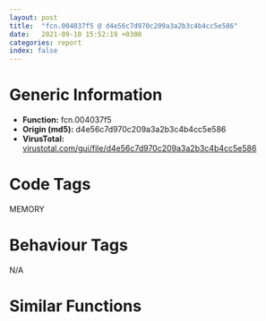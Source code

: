 ```yaml
---
layout: post
title:  "fcn.004037f5 @ d4e56c7d970c209a3a2b3c4b4cc5e586"
date:   2021-09-10 15:52:19 +0300
categories: report
index: false
---
```


# Generic Information
- **Function:** fcn.004037f5
- **Origin (md5):** d4e56c7d970c209a3a2b3c4b4cc5e586
- **VirusTotal:** [virustotal.com/gui/file/d4e56c7d970c209a3a2b3c4b4cc5e586][virustotal_ref]

# Code Tags
<span class="tag" id="MEMORY">MEMORY</span>


# Behaviour Tags
<span class="bhv-tag" id="na">N/A</span>

# Similar Functions
<script type="text/javascript" src="https://www.gstatic.com/charts/loader.js"></script>
<script type="text/javascript">

    google.charts.load('current', {'packages':['corechart']});
    google.charts.setOnLoadCallback(drawChart);

    function drawChart() {
    var data = new google.visualization.DataTable();
        data.addColumn('number', 'X');
        data.addColumn('number', 'Y');
        data.addColumn({type: 'string', role: 'tooltip', 'p': {'html': true}});
        data.addColumn({'type': 'string', 'role': 'style'});
        
        data.addRows([
    [-10146.29296875, -14945.23828125, '<b><a href="/report/fcn.004037f5@d4e56c7d970c209a3a2b3c4b4cc5e586">fcn.004037f5</a><br>@d4e56c7d970c209a3a2b3c4b4cc5e586</b><br>push ebp<br>mov ebp, esp<br>push 0xffffffffffffffff<br>push 0x4102a0<br>push 0x404590<br>mov eax, dword<br>push eax<br>mov dword<br>sub esp, 0x28<br>push ebx<br>push esi<br>push edi<br>mov ebx, dword[ebp+8]<br>xor edi, edi<br>cmp ebx, edi<br>jne 0x40382f<br>push dword[ebp+0xc]<br>call fcn.0040286c<br>pop ecx<br>jmp 0x403b15<br>mov esi, dword[ebp+0xc]<br>cmp esi, edi<br>jne 0x403842<br>push ebx<br>call fcn.0040266a<br>pop ecx<br>jmp 0x403b13<br>mov eax, dword[0x935a64]<br>cmp eax, 3<br>jne 0x403989<br>mov dword[ebp-0x24], edi<br>cmp esi, 0xffffffe0<br>ja 0x40394d<br>push 9<br>call fcn.004048cd<br>pop ecx<br>mov dword[ebp-4], edi<br>push ebx<br>call fcn.004054b3<br>pop ecx<br>mov dword[ebp-0x28], eax<br>cmp eax, edi<br>je 0x40391d<br>cmp esi, dword[0x935a5c]<br>ja 0x4038cd<br>push esi<br>push ebx<br>push eax<br>call fcn.00405cbc<br>add esp, 0xc<br>test eax, eax<br>je 0x403895<br>mov dword[ebp-0x24], ebx<br>jmp 0x4038cd<br>push esi<br>call fcn.00405807<br>pop ecx<br>mov dword[ebp-0x24], eax<br>cmp eax, edi<br>je 0x4038cd<br>mov eax, dword[ebx-4]<br>dec eax<br>mov dword[ebp-0x20], eax<br>cmp eax, esi<br>jb 0x4038b0<br>mov eax, esi<br>push eax<br>push ebx<br>push dword[ebp-0x24]<br>call fcn.00403110<br>push ebx<br>call fcn.004054b3<br>mov dword[ebp-0x28], eax<br>push ebx<br>push eax<br>call fcn.004054de<br>add esp, 0x18<br>cmp dword[ebp-0x24], edi<br>jne 0x40391d<br>cmp esi, edi<br>jne 0x4038dc<br>push 1<br>pop esi<br>mov dword[ebp+0xc], esi<br>add esi, 0xf<br>and esi, 0xfffffff0<br>mov dword[ebp+0xc], esi<br>push esi<br>push edi<br>push dword[0x935a60]<br>call dword[sym.imp.KERNEL32.dll_HeapAlloc]<br>mov dword[ebp-0x24], eax<br>cmp eax, edi<br>je 0x40391d<br>mov eax, dword[ebx-4]<br>dec eax<br>mov dword[ebp-0x20], eax<br>cmp eax, esi<br>jb 0x403907<br>mov eax, esi<br>push eax<br>push ebx<br>push dword[ebp-0x24]<br>call fcn.00403110<br>push ebx<br>push dword[ebp-0x28]<br>call fcn.004054de<br>add esp, 0x14<br>or dword[ebp-4], 0xffffffff<br>call fcn.00403980<br>cmp dword[ebp-0x28], edi<br>jne 0x40394d<br>cmp esi, edi<br>jne 0x403932<br>push 1<br>pop esi<br>add esi, 0xf<br>and esi, 0xfffffff0<br>mov dword[ebp+0xc], esi<br>push esi<br>push ebx<br>push edi<br>push dword[0x935a60]<br>call dword[sym.imp.KERNEL32.dll_HeapReAlloc]<br>mov dword[ebp-0x24], eax<br>mov eax, dword[ebp-0x24]<br>cmp eax, edi<br>jne 0x403b15<br>cmp dword[0x93589c], edi<br>je 0x403b15<br>push esi<br>call fcn.004067bc<br>pop ecx<br>test eax, eax<br>jne 0x403850<br>jmp 0x403b13<br>cmp eax, 2<br>jne 0x403ad9<br>cmp esi, 0xffffffe0<br>ja 0x4039a9<br>cmp esi, edi<br>jbe 0x4039a3<br>add esi, 0xf<br>and esi, 0xfffffff0<br>jmp 0x4039a6<br>push 0x10<br>pop esi<br>mov dword[ebp+0xc], esi<br>mov dword[ebp-0x24], edi<br>cmp esi, 0xffffffe0<br>ja 0x403aa8<br>push 9<br>call fcn.004048cd<br>pop ecx<br>mov dword[ebp-4], 1<br>lea eax, [ebp-0x2c]<br>push eax<br>lea eax, [ebp-0x38]<br>push eax<br>push ebx<br>call fcn.0040620e<br>add esp, 0xc<br>mov edi, eax<br>mov dword[ebp-0x30], edi<br>test edi, edi<br>je 0x403a8c<br>cmp esi, dword[0x9331f4]<br>jae 0x403a46<br>mov ebx, esi<br>shr ebx, 4<br>push ebx<br>push edi<br>push dword[ebp-0x2c]<br>push dword[ebp-0x38]<br>call fcn.004065d6<br>add esp, 0x10<br>test eax, eax<br>je 0x403a0b<br>mov eax, dword[ebp+8]<br>mov dword[ebp-0x24], eax<br>jmp 0x403a43<br>push ebx<br>call fcn.004062aa<br>pop ecx<br>mov dword[ebp-0x24], eax<br>test eax, eax<br>je 0x403a43<br>movzx eax, byte[edi]<br>shl eax, 4<br>mov dword[ebp-0x34], eax<br>cmp eax, esi<br>jb 0x403a28<br>mov eax, esi<br>push eax<br>push dword[ebp+8]<br>push dword[ebp-0x24]<br>call fcn.00403110<br>push edi<br>push dword[ebp-0x2c]<br>push dword[ebp-0x38]<br>call fcn.00406265<br>add esp, 0x18<br>mov ebx, dword[ebp+8]<br>cmp dword[ebp-0x24], 0<br>jne 0x403a9f<br>push esi<br>push 0<br>push dword[0x935a60]<br>call dword[sym.imp.KERNEL32.dll_HeapAlloc]<br>mov dword[ebp-0x24], eax<br>test eax, eax<br>je 0x403a9f<br>movzx eax, byte[edi]<br>shl eax, 4<br>mov dword[ebp-0x34], eax<br>cmp eax, esi<br>jb 0x403a71<br>mov eax, esi<br>push eax<br>push ebx<br>push dword[ebp-0x24]<br>call fcn.00403110<br>push edi<br>push dword[ebp-0x2c]<br>push dword[ebp-0x38]<br>call fcn.00406265<br>add esp, 0x18<br>jmp 0x403a9f<br>push esi<br>push ebx<br>push 0<br>push dword[0x935a60]<br>call dword[sym.imp.KERNEL32.dll_HeapReAlloc]<br>mov dword[ebp-0x24], eax<br>or dword[ebp-4], 0xffffffff<br>call fcn.00403ace<br>mov eax, dword[ebp-0x24]<br>cmp eax, edi<br>jne 0x403b15<br>cmp dword[0x93589c], edi<br>je 0x403b15<br>push esi<br>call fcn.004067bc<br>pop ecx<br>test eax, eax<br>jne 0x4039a9<br>jmp 0x403b13<br>xor eax, eax<br>cmp esi, 0xffffffe0<br>ja 0x403afc<br>cmp esi, edi<br>jne 0x403ae7<br>push 1<br>pop esi<br>add esi, 0xf<br>and esi, 0xfffffff0<br>push esi<br>push ebx<br>push edi<br>push dword[0x935a60]<br>call dword[sym.imp.KERNEL32.dll_HeapReAlloc]<br>cmp eax, edi<br>jne 0x403b15<br>cmp dword[0x93589c], edi<br>je 0x403b15<br>push esi<br>call fcn.004067bc<br>pop ecx<br>test eax, eax<br>jne 0x403ad9<br>xor eax, eax<br>mov ecx, dword[ebp-0x10]<br>mov dword<br>pop edi<br>pop esi<br>pop ebx<br>leave <br>ret <br><eoc> ', 'point { fill-color: #e0440e; }'],
[10146.29296875, 14945.23828125, '<b><a href="/report/fcn.004a4e8b@3e981d1767f44f5fe2446a49ffe52f4e">fcn.004a4e8b</a><br>@3e981d1767f44f5fe2446a49ffe52f4e</b><br>push ebp<br>mov ebp, esp<br>push 0xffffffffffffffff<br>push 0x4d87c0<br>push 0x4a739c<br>mov eax, dword<br>push eax<br>mov dword<br>sub esp, 0x28<br>push ebx<br>push esi<br>push edi<br>mov ebx, dword[ebp+8]<br>xor edi, edi<br>cmp ebx, edi<br>jne 0x4a4ec5<br>push dword[ebp+0xc]<br>call fcn.004a3d67<br>pop ecx<br>jmp 0x4a51ab<br>mov esi, dword[ebp+0xc]<br>cmp esi, edi<br>jne 0x4a4ed8<br>push ebx<br>call fcn.004a3c7e<br>pop ecx<br>jmp 0x4a51a9<br>mov eax, dword[0x524120]<br>cmp eax, 3<br>jne 0x4a501f<br>mov dword[ebp-0x24], edi<br>cmp esi, 0xffffffe0<br>ja 0x4a4fe3<br>push 9<br>call fcn.004a9ad4<br>pop ecx<br>mov dword[ebp-4], edi<br>push ebx<br>call fcn.004aadfd<br>pop ecx<br>mov dword[ebp-0x28], eax<br>cmp eax, edi<br>je 0x4a4fb3<br>cmp esi, dword[0x524118]<br>ja 0x4a4f63<br>push esi<br>push ebx<br>push eax<br>call fcn.004ab606<br>add esp, 0xc<br>test eax, eax<br>je 0x4a4f2b<br>mov dword[ebp-0x24], ebx<br>jmp 0x4a4f63<br>push esi<br>call fcn.004ab151<br>pop ecx<br>mov dword[ebp-0x24], eax<br>cmp eax, edi<br>je 0x4a4f63<br>mov eax, dword[ebx-4]<br>dec eax<br>mov dword[ebp-0x20], eax<br>cmp eax, esi<br>jb 0x4a4f46<br>mov eax, esi<br>push eax<br>push ebx<br>push dword[ebp-0x24]<br>call fcn.004a5210<br>push ebx<br>call fcn.004aadfd<br>mov dword[ebp-0x28], eax<br>push ebx<br>push eax<br>call fcn.004aae28<br>add esp, 0x18<br>cmp dword[ebp-0x24], edi<br>jne 0x4a4fb3<br>cmp esi, edi<br>jne 0x4a4f72<br>push 1<br>pop esi<br>mov dword[ebp+0xc], esi<br>add esi, 0xf<br>and esi, 0xfffffff0<br>mov dword[ebp+0xc], esi<br>push esi<br>push edi<br>push dword[0x52411c]<br>call dword[sym.imp.KERNEL32.dll_HeapAlloc]<br>mov dword[ebp-0x24], eax<br>cmp eax, edi<br>je 0x4a4fb3<br>mov eax, dword[ebx-4]<br>dec eax<br>mov dword[ebp-0x20], eax<br>cmp eax, esi<br>jb 0x4a4f9d<br>mov eax, esi<br>push eax<br>push ebx<br>push dword[ebp-0x24]<br>call fcn.004a5210<br>push ebx<br>push dword[ebp-0x28]<br>call fcn.004aae28<br>add esp, 0x14<br>or dword[ebp-4], 0xffffffff<br>call fcn.004a5016<br>cmp dword[ebp-0x28], edi<br>jne 0x4a4fe3<br>cmp esi, edi<br>jne 0x4a4fc8<br>push 1<br>pop esi<br>add esi, 0xf<br>and esi, 0xfffffff0<br>mov dword[ebp+0xc], esi<br>push esi<br>push ebx<br>push edi<br>push dword[0x52411c]<br>call dword[sym.imp.KERNEL32.dll_HeapReAlloc]<br>mov dword[ebp-0x24], eax<br>mov eax, dword[ebp-0x24]<br>cmp eax, edi<br>jne 0x4a51ab<br>cmp dword[0x523f38], edi<br>je 0x4a51ab<br>push esi<br>call fcn.004abfc9<br>pop ecx<br>test eax, eax<br>jne 0x4a4ee6<br>jmp 0x4a51a9<br>cmp eax, 2<br>jne 0x4a516f<br>cmp esi, 0xffffffe0<br>ja 0x4a503f<br>cmp esi, edi<br>jbe 0x4a5039<br>add esi, 0xf<br>and esi, 0xfffffff0<br>jmp 0x4a503c<br>push 0x10<br>pop esi<br>mov dword[ebp+0xc], esi<br>mov dword[ebp-0x24], edi<br>cmp esi, 0xffffffe0<br>ja 0x4a513e<br>push 9<br>call fcn.004a9ad4<br>pop ecx<br>mov dword[ebp-4], 1<br>lea eax, [ebp-0x2c]<br>push eax<br>lea eax, [ebp-0x38]<br>push eax<br>push ebx<br>call fcn.004abb58<br>add esp, 0xc<br>mov edi, eax<br>mov dword[ebp-0x30], edi<br>test edi, edi<br>je 0x4a5122<br>cmp esi, dword[0x4f9284]<br>jae 0x4a50dc<br>mov ebx, esi<br>shr ebx, 4<br>push ebx<br>push edi<br>push dword[ebp-0x2c]<br>push dword[ebp-0x38]<br>call fcn.004abf20<br>add esp, 0x10<br>test eax, eax<br>je 0x4a50a1<br>mov eax, dword[ebp+8]<br>mov dword[ebp-0x24], eax<br>jmp 0x4a50d9<br>push ebx<br>call fcn.004abbf4<br>pop ecx<br>mov dword[ebp-0x24], eax<br>test eax, eax<br>je 0x4a50d9<br>movzx eax, byte[edi]<br>shl eax, 4<br>mov dword[ebp-0x34], eax<br>cmp eax, esi<br>jb 0x4a50be<br>mov eax, esi<br>push eax<br>push dword[ebp+8]<br>push dword[ebp-0x24]<br>call fcn.004a5210<br>push edi<br>push dword[ebp-0x2c]<br>push dword[ebp-0x38]<br>call fcn.004abbaf<br>add esp, 0x18<br>mov ebx, dword[ebp+8]<br>cmp dword[ebp-0x24], 0<br>jne 0x4a5135<br>push esi<br>push 0<br>push dword[0x52411c]<br>call dword[sym.imp.KERNEL32.dll_HeapAlloc]<br>mov dword[ebp-0x24], eax<br>test eax, eax<br>je 0x4a5135<br>movzx eax, byte[edi]<br>shl eax, 4<br>mov dword[ebp-0x34], eax<br>cmp eax, esi<br>jb 0x4a5107<br>mov eax, esi<br>push eax<br>push ebx<br>push dword[ebp-0x24]<br>call fcn.004a5210<br>push edi<br>push dword[ebp-0x2c]<br>push dword[ebp-0x38]<br>call fcn.004abbaf<br>add esp, 0x18<br>jmp 0x4a5135<br>push esi<br>push ebx<br>push 0<br>push dword[0x52411c]<br>call dword[sym.imp.KERNEL32.dll_HeapReAlloc]<br>mov dword[ebp-0x24], eax<br>or dword[ebp-4], 0xffffffff<br>call fcn.004a5164<br>mov eax, dword[ebp-0x24]<br>cmp eax, edi<br>jne 0x4a51ab<br>cmp dword[0x523f38], edi<br>je 0x4a51ab<br>push esi<br>call fcn.004abfc9<br>pop ecx<br>test eax, eax<br>jne 0x4a503f<br>jmp 0x4a51a9<br>xor eax, eax<br>cmp esi, 0xffffffe0<br>ja 0x4a5192<br>cmp esi, edi<br>jne 0x4a517d<br>push 1<br>pop esi<br>add esi, 0xf<br>and esi, 0xfffffff0<br>push esi<br>push ebx<br>push edi<br>push dword[0x52411c]<br>call dword[sym.imp.KERNEL32.dll_HeapReAlloc]<br>cmp eax, edi<br>jne 0x4a51ab<br>cmp dword[0x523f38], edi<br>je 0x4a51ab<br>push esi<br>call fcn.004abfc9<br>pop ecx<br>test eax, eax<br>jne 0x4a516f<br>xor eax, eax<br>mov ecx, dword[ebp-0x10]<br>mov dword<br>pop edi<br>pop esi<br>pop ebx<br>leave <br>ret <br><eoc> ', 'null'],

        ]);

    var options = {
        title: 'Similarity Plot',
        legend: 'none',
        colors: ['#dedbd9', '#e6693e', '#ec8f6e', '#f3b49f', '#f6c7b6'],
        tooltip: {isHtml: true, trigger: 'both'},
        explorer: {
        actions: ["dragToZoom", "rightClickToReset"],
        },
        chartArea: {
        width: '80%',
        height: '80%'
        },
        width: '100%',
        height: '100%'
    };

    var chart = new google.visualization.ScatterChart(document.getElementById('chart_div'));

    chart.draw(data, options);
    }
    
</script>


<div id="chart_div" style="width: 100%px; height: 100%;"></div>

# Disassembled Code
{% highlight nasm %}

push ebp
mov ebp, esp
push 0xffffffffffffffff
push 0x4102a0
push 0x404590
mov eax, dword
push eax
mov dword
sub esp, 0x28
push ebx
push esi
push edi
mov ebx, dword[ebp+8]
xor edi, edi
cmp ebx, edi
jne 0x40382f
push dword[ebp+0xc]
call fcn.0040286c
pop ecx
jmp 0x403b15
mov esi, dword[ebp+0xc]
cmp esi, edi
jne 0x403842
push ebx
call fcn.0040266a
pop ecx
jmp 0x403b13
mov eax, dword[0x935a64]
cmp eax, 3
jne 0x403989
mov dword[ebp-0x24], edi
cmp esi, 0xffffffe0
ja 0x40394d
push 9
call fcn.004048cd
pop ecx
mov dword[ebp-4], edi
push ebx
call fcn.004054b3
pop ecx
mov dword[ebp-0x28], eax
cmp eax, edi
je 0x40391d
cmp esi, dword[0x935a5c]
ja 0x4038cd
push esi
push ebx
push eax
call fcn.00405cbc
add esp, 0xc
test eax, eax
je 0x403895
mov dword[ebp-0x24], ebx
jmp 0x4038cd
push esi
call fcn.00405807
pop ecx
mov dword[ebp-0x24], eax
cmp eax, edi
je 0x4038cd
mov eax, dword[ebx-4]
dec eax
mov dword[ebp-0x20], eax
cmp eax, esi
jb 0x4038b0
mov eax, esi
push eax
push ebx
push dword[ebp-0x24]
call fcn.00403110
push ebx
call fcn.004054b3
mov dword[ebp-0x28], eax
push ebx
push eax
call fcn.004054de
add esp, 0x18
cmp dword[ebp-0x24], edi
jne 0x40391d
cmp esi, edi
jne 0x4038dc
push 1
pop esi
mov dword[ebp+0xc], esi
add esi, 0xf
and esi, 0xfffffff0
mov dword[ebp+0xc], esi
push esi
push edi
push dword[0x935a60]
call dword[sym.imp.KERNEL32.dll_HeapAlloc]
mov dword[ebp-0x24], eax
cmp eax, edi
je 0x40391d
mov eax, dword[ebx-4]
dec eax
mov dword[ebp-0x20], eax
cmp eax, esi
jb 0x403907
mov eax, esi
push eax
push ebx
push dword[ebp-0x24]
call fcn.00403110
push ebx
push dword[ebp-0x28]
call fcn.004054de
add esp, 0x14
or dword[ebp-4], 0xffffffff
call fcn.00403980
cmp dword[ebp-0x28], edi
jne 0x40394d
cmp esi, edi
jne 0x403932
push 1
pop esi
add esi, 0xf
and esi, 0xfffffff0
mov dword[ebp+0xc], esi
push esi
push ebx
push edi
push dword[0x935a60]
call dword[sym.imp.KERNEL32.dll_HeapReAlloc]
mov dword[ebp-0x24], eax
mov eax, dword[ebp-0x24]
cmp eax, edi
jne 0x403b15
cmp dword[0x93589c], edi
je 0x403b15
push esi
call fcn.004067bc
pop ecx
test eax, eax
jne 0x403850
jmp 0x403b13
cmp eax, 2
jne 0x403ad9
cmp esi, 0xffffffe0
ja 0x4039a9
cmp esi, edi
jbe 0x4039a3
add esi, 0xf
and esi, 0xfffffff0
jmp 0x4039a6
push 0x10
pop esi
mov dword[ebp+0xc], esi
mov dword[ebp-0x24], edi
cmp esi, 0xffffffe0
ja 0x403aa8
push 9
call fcn.004048cd
pop ecx
mov dword[ebp-4], 1
lea eax, [ebp-0x2c]
push eax
lea eax, [ebp-0x38]
push eax
push ebx
call fcn.0040620e
add esp, 0xc
mov edi, eax
mov dword[ebp-0x30], edi
test edi, edi
je 0x403a8c
cmp esi, dword[0x9331f4]
jae 0x403a46
mov ebx, esi
shr ebx, 4
push ebx
push edi
push dword[ebp-0x2c]
push dword[ebp-0x38]
call fcn.004065d6
add esp, 0x10
test eax, eax
je 0x403a0b
mov eax, dword[ebp+8]
mov dword[ebp-0x24], eax
jmp 0x403a43
push ebx
call fcn.004062aa
pop ecx
mov dword[ebp-0x24], eax
test eax, eax
je 0x403a43
movzx eax, byte[edi]
shl eax, 4
mov dword[ebp-0x34], eax
cmp eax, esi
jb 0x403a28
mov eax, esi
push eax
push dword[ebp+8]
push dword[ebp-0x24]
call fcn.00403110
push edi
push dword[ebp-0x2c]
push dword[ebp-0x38]
call fcn.00406265
add esp, 0x18
mov ebx, dword[ebp+8]
cmp dword[ebp-0x24], 0
jne 0x403a9f
push esi
push 0
push dword[0x935a60]
call dword[sym.imp.KERNEL32.dll_HeapAlloc]
mov dword[ebp-0x24], eax
test eax, eax
je 0x403a9f
movzx eax, byte[edi]
shl eax, 4
mov dword[ebp-0x34], eax
cmp eax, esi
jb 0x403a71
mov eax, esi
push eax
push ebx
push dword[ebp-0x24]
call fcn.00403110
push edi
push dword[ebp-0x2c]
push dword[ebp-0x38]
call fcn.00406265
add esp, 0x18
jmp 0x403a9f
push esi
push ebx
push 0
push dword[0x935a60]
call dword[sym.imp.KERNEL32.dll_HeapReAlloc]
mov dword[ebp-0x24], eax
or dword[ebp-4], 0xffffffff
call fcn.00403ace
mov eax, dword[ebp-0x24]
cmp eax, edi
jne 0x403b15
cmp dword[0x93589c], edi
je 0x403b15
push esi
call fcn.004067bc
pop ecx
test eax, eax
jne 0x4039a9
jmp 0x403b13
xor eax, eax
cmp esi, 0xffffffe0
ja 0x403afc
cmp esi, edi
jne 0x403ae7
push 1
pop esi
add esi, 0xf
and esi, 0xfffffff0
push esi
push ebx
push edi
push dword[0x935a60]
call dword[sym.imp.KERNEL32.dll_HeapReAlloc]
cmp eax, edi
jne 0x403b15
cmp dword[0x93589c], edi
je 0x403b15
push esi
call fcn.004067bc
pop ecx
test eax, eax
jne 0x403ad9
xor eax, eax
mov ecx, dword[ebp-0x10]
mov dword
pop edi
pop esi
pop ebx
leave
ret

{% endhighlight %}

[virustotal_ref]: https://www.virustotal.com/gui/file/d4e56c7d970c209a3a2b3c4b4cc5e586